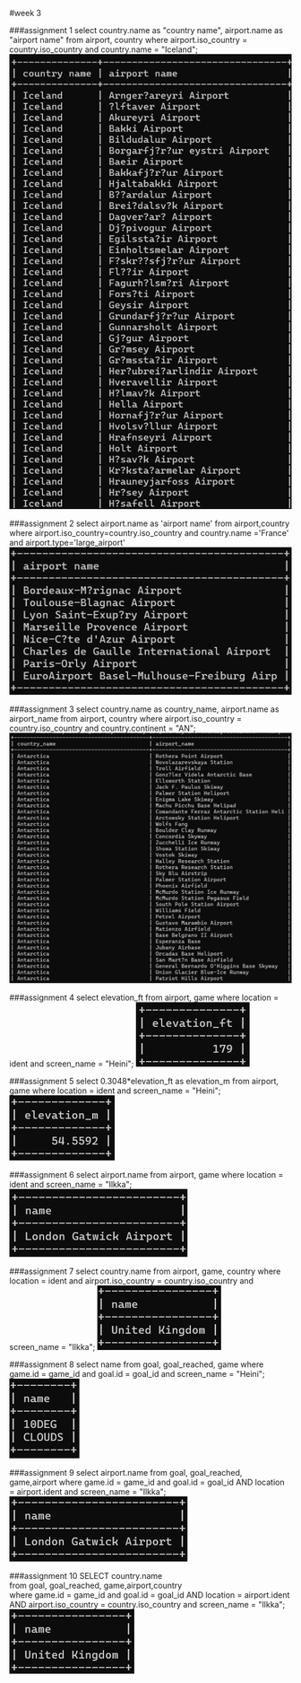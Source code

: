 #week 3

###assignment 1
select country.name as "country name", airport.name as "airport name"
from airport, country
where airport.iso_country = country.iso_country and country.name = "Iceland";
![img.png](image/img3-1.png)

###assignment 2
select airport.name as 'airport name' from airport,country
where airport.iso_country=country.iso_country and country.name ='France' and airport.type='large_airport'
![img.png](image/img3-2.png)

###assignment 3
select country.name as country_name, airport.name as airport_name
from airport, country
where airport.iso_country = country.iso_country and country.continent = "AN";
![img.png](image/img3-3.png)

###assignment 4
select elevation_ft
from airport, game
where location = ident and screen_name = "Heini";
![img.png](image/img3-4.png)

###assignment 5
select 0.3048*elevation_ft as elevation_m 
from airport, game
where location = ident and screen_name = "Heini";
![img.png](image/img3-5.png)

###assignment 6
select airport.name
from airport, game
where location = ident and screen_name = "Ilkka";
![img.png](image/img3-6.png)

###assignment 7
select country.name
from airport, game, country
where location = ident and airport.iso_country = country.iso_country and screen_name = "Ilkka";
![img.png](image/img3-7.png)

###assignment 8
select name
from goal, goal_reached, game
where game.id = game_id and goal.id = goal_id and screen_name = "Heini";
![img.png](image/img3-8.png)

###assignment 9
select airport.name
from goal, goal_reached, game,airport
where game.id = game_id and goal.id = goal_id AND location = airport.ident and screen_name = "Ilkka";
![img.png](image/img3-9.png)

###assignment 10
SELECT country.name                                                                                                                                
from goal, goal_reached, game,airport,country                                                                                                      
where game.id = game_id and goal.id = goal_id AND location = airport.ident AND airport.iso_country = country.iso_country and screen_name = "Ilkka";
![img.png](image/img3-10.png)